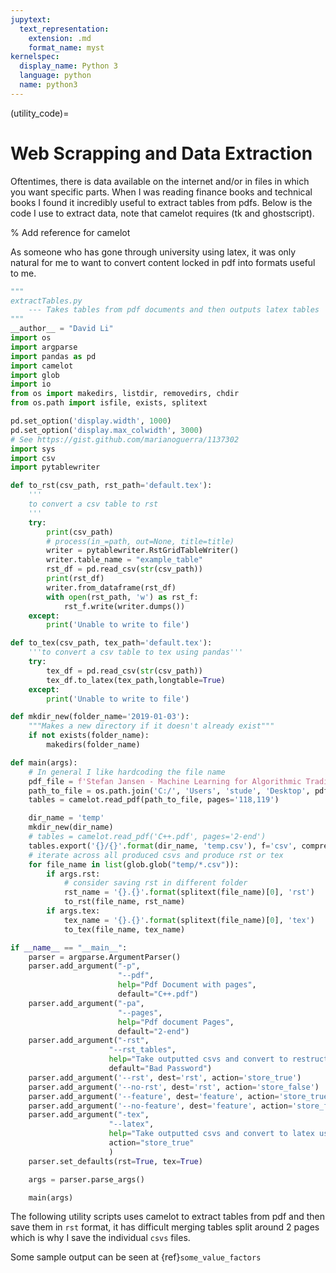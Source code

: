 ```yaml
---
jupytext:
  text_representation:
    extension: .md
    format_name: myst
kernelspec:
  display_name: Python 3
  language: python
  name: python3
---
```


(utility_code)=
# Web Scrapping and Data Extraction

Oftentimes, there is data available on the internet and/or in files in which you want specific parts. When I was reading finance books and technical books I found it incredibly useful to extract tables from pdfs. Below is the code I use to extract data, note that camelot requires (tk and ghostscript).

% Add reference for camelot

As someone who has gone through university using latex, it was only natural for me to want to convert content locked in pdf into formats useful to me.

```python
"""
extractTables.py
    --- Takes tables from pdf documents and then outputs latex tables
"""
__author__ = "David Li"
import os
import argparse 
import pandas as pd
import camelot
import glob
import io
from os import makedirs, listdir, removedirs, chdir
from os.path import isfile, exists, splitext

pd.set_option('display.width', 1000)
pd.set_option('display.max_colwidth', 3000)
# See https://gist.github.com/marianoguerra/1137302
import sys
import csv
import pytablewriter

def to_rst(csv_path, rst_path='default.tex'):
    '''
    to convert a csv table to rst
    '''
    try:
        print(csv_path)
        # process(in_=path, out=None, title=title)
        writer = pytablewriter.RstGridTableWriter()
        writer.table_name = "example_table"
        rst_df = pd.read_csv(str(csv_path))
        print(rst_df)
        writer.from_dataframe(rst_df)
        with open(rst_path, 'w') as rst_f:
            rst_f.write(writer.dumps())
    except:
        print('Unable to write to file')

def to_tex(csv_path, tex_path='default.tex'):
    '''to convert a csv table to tex using pandas'''
    try:
        tex_df = pd.read_csv(str(csv_path))
        tex_df.to_latex(tex_path,longtable=True)
    except:
        print('Unable to write to file')

def mkdir_new(folder_name='2019-01-03'):
    """Makes a new directory if it doesn't already exist"""
    if not exists(folder_name):
        makedirs(folder_name)

def main(args):
    # In general I like hardcoding the file name
    pdf_file = f'Stefan Jansen - Machine Learning for Algorithmic Trading_ Predictive models to extract signals from market and alternative data for systematic trading strategies with Python, 2nd Edition (2020, Packt Publishing) - li.pdf'
    path_to_file = os.path.join('C:/', 'Users', 'stude', 'Desktop', pdf_file)
    tables = camelot.read_pdf(path_to_file, pages='118,119')

    dir_name = 'temp'
    mkdir_new(dir_name)
    # tables = camelot.read_pdf('C++.pdf', pages='2-end')
    tables.export('{}/{}'.format(dir_name, 'temp.csv'), f='csv', compress=False)
    # iterate across all produced csvs and produce rst or tex
    for file_name in list(glob.glob("temp/*.csv")):
        if args.rst:
            # consider saving rst in different folder 
            rst_name = '{}.{}'.format(splitext(file_name)[0], 'rst')
            to_rst(file_name, rst_name)
        if args.tex:
            tex_name = '{}.{}'.format(splitext(file_name)[0], 'tex')
            to_tex(file_name, tex_name)

if __name__ == "__main__":
    parser = argparse.ArgumentParser()
    parser.add_argument("-p", 
                        "--pdf", 
                        help="Pdf Document with pages", 
                        default="C++.pdf") 
    parser.add_argument("-pa", 
                        "--pages", 
                        help="Pdf document Pages",
                        default="2-end") 
    parser.add_argument("-rst", 
                      "--rst_tables", 
                      help="Take outputted csvs and convert to restructured text using pandoc",
                      default="Bad Password")
    parser.add_argument('--rst', dest='rst', action='store_true')
    parser.add_argument('--no-rst', dest='rst', action='store_false')
    parser.add_argument('--feature', dest='feature', action='store_true')
    parser.add_argument('--no-feature', dest='feature', action='store_false')
    parser.add_argument("-tex", 
                      "--latex", 
                      help="Take outputted csvs and convert to latex using pandas",
                      action="store_true"
                      ) 
    parser.set_defaults(rst=True, tex=True)

    args = parser.parse_args()

    main(args)
```

The following utility scripts uses camelot to extract tables from pdf and then save them in `rst` format, it has difficult merging tables split around 2 pages which is why I save the individual `csvs` files.

Some sample output can be seen at {ref}`some_value_factors`